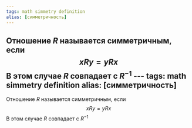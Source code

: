 ```yaml
---
tags: math simmetry definition
alias: [симметричность]
---
```

Отношение $R$ называется симметричным, если
$$xRy = yRx$$
В этом случае $R$ совпадает с $R^{-1}$                                                                                                                                                                                       ---
tags: math simmetry definition
alias: [симметричность]
---
Отношение $R$ называется симметричным, если
$$xRy = yRx$$
В этом случае $R$ совпадает с $R^{-1}$ 